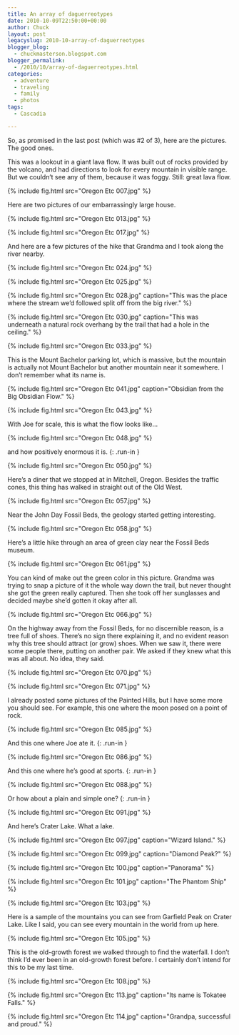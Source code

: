 ```yaml
---
title: An array of daguerreotypes
date: 2010-10-09T22:50:00+00:00
author: Chuck
layout: post
legacyslug: 2010-10-array-of-daguerreotypes
blogger_blog:
  - chuckmasterson.blogspot.com
blogger_permalink:
  - /2010/10/array-of-daguerreotypes.html
categories:
  - adventure
  - traveling
  - family
  - photos
tags:
  - Cascadia

---
```


So, as promised in the last post (which was #2 of 3), here are the pictures.
The good ones.

This was a lookout in a giant lava flow. It was built out of rocks provided by
the volcano, and had directions to look for every mountain in visible range.
But we couldn’t see any of them, because it was foggy. Still: great lava flow.

{% include fig.html src="Oregon Etc 007.jpg" %} 


Here are two pictures of our embarrassingly large house.

{% include fig.html src="Oregon Etc 013.jpg" %}

{% include fig.html src="Oregon Etc 017.jpg" %}

And here are a few pictures of the hike that Grandma and I took along the river
nearby.

{% include fig.html src="Oregon Etc 024.jpg" %}

{% include fig.html src="Oregon Etc 025.jpg" %}


{% include fig.html src="Oregon Etc 028.jpg" caption="This was the place where
the stream we’d followed split off from the big river." %}

{% include fig.html src="Oregon Etc 030.jpg" caption="This was underneath a
natural rock overhang by the trail that had a hole in the ceiling." %}

{% include fig.html src="Oregon Etc 033.jpg" %}

This is the Mount Bachelor parking lot, which is massive, but the mountain is
actually not Mount Bachelor but another mountain near it somewhere. I don’t
remember what its name is.

{% include fig.html src="Oregon Etc 041.jpg" caption="Obsidian from the Big
Obsidian Flow." %}

{% include fig.html src="Oregon Etc 043.jpg" %}

With Joe for scale, this is what the flow looks like…

{% include fig.html src="Oregon Etc 048.jpg" %}

and how positively enormous it is.
{: .run-in }

{% include fig.html src="Oregon Etc 050.jpg" %}

Here’s a diner that we stopped at in Mitchell, Oregon. Besides the traffic
cones, this thing has walked in straight out of the Old West.

{% include fig.html src="Oregon Etc 057.jpg" %}

Near the John Day Fossil Beds, the geology started getting interesting.

{% include fig.html src="Oregon Etc 058.jpg" %}

Here’s a little hike through an area of green clay near the Fossil Beds museum.

{% include fig.html src="Oregon Etc 061.jpg" %}

You can kind of make out the green color in this picture. Grandma was trying to
snap a picture of it the whole way down the trail, but never thought she got
the green really captured. Then she took off her sunglasses and decided maybe
she’d gotten it okay after all.

{% include fig.html src="Oregon Etc 066.jpg" %}

On the highway away from the Fossil Beds, for no discernible reason, is a tree
full of shoes. There’s no sign there explaining it, and no evident reason why
this tree should attract (or grow) shoes. When we saw it, there were some
people there, putting on another pair. We asked if they knew what this was all
about. No idea, they said.

{% include fig.html src="Oregon Etc 070.jpg" %}


{% include fig.html src="Oregon Etc 071.jpg" %}

I already posted some pictures of the Painted Hills, but I have some more you
should see. For example, this one where the moon posed on a point of rock.

{% include fig.html src="Oregon Etc 085.jpg" %}

And this one where Joe ate it.
{: .run-in }

{% include fig.html src="Oregon Etc 086.jpg" %}

And this one where he’s good at sports.
{: .run-in }

{% include fig.html src="Oregon Etc 088.jpg" %}

Or how about a plain and simple one?
{: .run-in }

{% include fig.html src="Oregon Etc 091.jpg" %}

And here’s Crater Lake. What a lake.

{% include fig.html src="Oregon Etc 097.jpg" caption="Wizard Island." %}

{% include fig.html src="Oregon Etc 099.jpg" caption="Diamond Peak?" %}

{% include fig.html src="Oregon Etc 100.jpg" caption="Panorama" %}

{% include fig.html src="Oregon Etc 101.jpg" caption="The Phantom Ship" %}

{% include fig.html src="Oregon Etc 103.jpg" %}

Here is a sample of the mountains you can see from Garfield Peak on Crater
Lake. Like I said, you can see every mountain in the world from up here.

{% include fig.html src="Oregon Etc 105.jpg" %}

This is the old-growth forest we walked through to find the waterfall. I don’t
think I’d ever been in an old-growth forest before. I certainly don’t intend
for this to be my last time.

{% include fig.html src="Oregon Etc 108.jpg" %}

{% include fig.html src="Oregon Etc 113.jpg" caption="Its name is Tokatee
Falls." %}

{% include fig.html src="Oregon Etc 114.jpg" caption="Grandpa, successful and proud." %}


